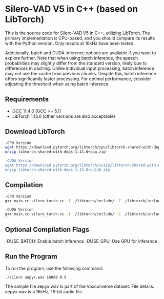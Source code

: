 # Silero-VAD V5 in C++ (based on LibTorch)

This is the source code for Silero-VAD V5 in C++, utilizing LibTorch. The primary implementation is CPU-based, and you should compare its results with the Python version. Only results at 16kHz have been tested.

Additionally, batch and CUDA inference options are available if you want to explore further. Note that when using batch inference, the speech probabilities may slightly differ from the standard version, likely due to differences in caching. Unlike individual input processing, batch inference may not use the cache from previous chunks. Despite this, batch inference offers significantly faster processing. For optimal performance, consider adjusting the threshold when using batch inference.

## Requirements

- GCC 11.4.0 (GCC >= 5.1)
- LibTorch 1.13.0 (other versions are also acceptable)

## Download LibTorch

```bash
-CPU Version
wget https://download.pytorch.org/libtorch/cpu/libtorch-shared-with-deps-1.13.0%2Bcpu.zip
unzip libtorch-shared-with-deps-1.13.0+cpu.zip'

-CUDA Version
wget https://download.pytorch.org/libtorch/cu116/libtorch-shared-with-deps-1.13.0%2Bcu116.zip
unzip libtorch-shared-with-deps-1.13.0+cu116.zip
```

## Compilation

```bash
-CPU Version
g++ main.cc silero_torch.cc -I ./libtorch/include/ -I ./libtorch/include/torch/csrc/api/include -L ./libtorch/lib/ -ltorch -ltorch_cpu -lc10 -Wl,-rpath,./libtorch/lib/ -o silero -std=c++14 -D_GLIBCXX_USE_CXX11_ABI=0

-CUDA Version
g++ main.cc silero_torch.cc -I ./libtorch/include/ -I ./libtorch/include/torch/csrc/api/include -L ./libtorch/lib/ -ltorch -ltorch_cuda -ltorch_cpu -lc10 -Wl,-rpath,./libtorch/lib/ -o silero -std=c++14 -D_GLIBCXX_USE_CXX11_ABI=0 -DUSE_GPU
```


## Optional Compilation Flags
-DUSE_BATCH: Enable batch inference
-DUSE_GPU: Use GPU for inference

## Run the Program
To run the program, use the following command:

`./silero aepyx.wav 16000 0.5`

The sample file aepyx.wav is part of the Voxconverse dataset.
File details: aepyx.wav is a 16kHz, 16-bit audio file.
